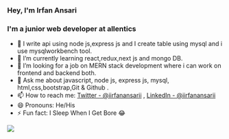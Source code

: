 ###  Hey, I'm Irfan Ansari
### I'm a junior web developer at allentics 



- 🔭 I write api using node js,express js and I create table using mysql and i use mysqlworkbench tool. 
- 🌱 I’m currently learning react,redux,next js and mongo DB.
- 🤔 I’m looking for a job on MERN stack development where i can work on frontend and backend both.
- 💬 Ask me about javascript, node js, express js, mysql, html,css,bootstrap,Git & Github .
- 📫 How to reach me: [Twitter - @iirfanansarii](https://twitter.com/iirfanansarii) , [LinkedIn - @iirfanansarii](https://www.linkedin.com/in/iirfanansarii/) 
- 😄 Pronouns: He/His
- ⚡ Fun fact: I Sleep When I Get Bore 😂

<img src="https://github-readme-stats.vercel.app/api?username=iirfanansarii&&show_icons=true&title_color=ffffff&icon_color=bb2acf&text_color=daf7dc&bg_color=151515">


